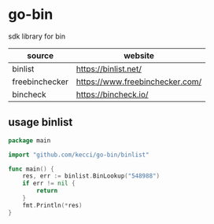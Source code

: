 # go-bin

sdk library for bin

| source | website |
| ------ | ------- |
| binlist | https://binlist.net/ |
| freebinchecker | https://www.freebinchecker.com/ |
| bincheck | https://bincheck.io/ |


## usage binlist

```go
package main

import "github.com/kecci/go-bin/binlist"

func main() {
    res, err := binlist.BinLookup("548988")
    if err != nil {
        return
    }
    fmt.Println(*res)
}
```